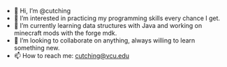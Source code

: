 - 👋 Hi, I’m @cutching
- 👀 I’m interested in practicing my programming skills every chance I get.
- 🌱 I’m currently learning data structures with Java and working on minecraft mods with the forge mdk.
- 💞️ I’m looking to collaborate on anything, always willing to learn something new.
- 📫 How to reach me: cutching@vcu.edu

<!---
cutching/cutching is a ✨ special ✨ repository because its `README.md` (this file) appears on your GitHub profile.
You can click the Preview link to take a look at your changes.
--->
